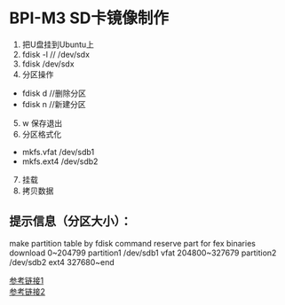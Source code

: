 # BPI-M3 SD卡镜像制作
1. 把U盘挂到Ubuntu上  
2. fdisk -l     // /dev/sdx  
3. fdisk /dev/sdx  
4. 分区操作  
  - fdisk d  //删除分区  
  - fdisk n  //新建分区  
5. w  保存退出  
6. 分区格式化  
  - mkfs.vfat /dev/sdb1
  - mkfs.ext4 /dev/sdb2
7. 挂载
8. 拷贝数据

提示信息（分区大小）：
---
make partition table by fdisk command
reserve part for fex binaries download 0~204799
partition1 /dev/sdb1 vfat 204800~327679
partition2 /dev/sdb2 ext4 327680~end


[参考链接1](https://blog.csdn.net/niotong2014/article/details/78357476)  
[参考链接2](https://www.cnblogs.com/visec479/p/4072754.html)